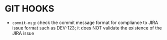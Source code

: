 # GIT HOOKS
* `commit-msg`: check the commit  message format for compliance to JIRA issue format such as DEV-123; it does NOT validate the existence of the JIRA issue
